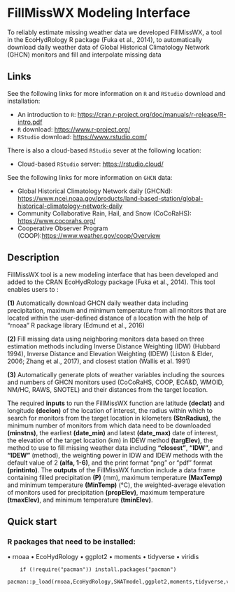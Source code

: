 # FillMissWX Modeling Interface

To reliably estimate missing weather data we developed FillMissWX, a tool in the EcoHydRology R package (Fuka et al., 2014), to automatically download daily weather data of Global Historical Climatology Network (GHCN) monitors and fill and interpolate missing data

## Links
See the following links for more information on  `R` and `RStudio` download and installation:

- An introduction to `R`: <https://cran.r-project.org/doc/manuals/r-release/R-intro.pdf>
- `R` download: <https://www.r-project.org/>
- `RStudio` download: <https://www.rstudio.com/>

There is also a cloud-based `RStudio` sever at the following location:

- Cloud-based `RStudio` server: <https://rstudio.cloud/>

See the following links for more information on `GHCN` data:

- Global Historical Climatology Network daily (GHCNd): <https://www.ncei.noaa.gov/products/land-based-station/global-historical-climatology-network-daily>
- Community Collaborative Rain, Hail, and Snow (CoCoRaHS): <https://www.cocorahs.org/>
- Cooperative Observer Program (COOP):<https://www.weather.gov/coop/Overview>
## Description
FillMissWX tool is a new modeling interface that has been developed and added to the  CRAN EcoHydRology package (Fuka et al., 2014). This tool enables users to : 

**(1)** Automatically download GHCN daily weather data including precipitation, maximum and minimum temperature from all monitors that are located within the user-defined distance of a location with the help of “rnoaa” R package library (Edmund et al., 2016)

**(2)** Fill missing data using neighboring monitors data based on three estimation methods including Inverse Distance Weighting (IDW) (Hubbard 1994), Inverse Distance and Elevation Weighting (IDEW) (Liston & Elder, 2006; Zhang et al., 2017), and closest station (Wallis et al. 1991)

**(3)** Automatically generate plots of weather variables including the sources and numbers of GHCN monitors used (CoCoRaHS, COOP, ECA&D, WMOID, NM/HC, RAWS, SNOTEL) and their distances from the target location.

The required **inputs** to run the FillMissWX function are latitude **(declat)** and longitude **(declon)** of the location of interest, the radius within which to search for monitors from the target location in kilometers **(StnRadius)**, the minimum number of monitors from which data need to be downloaded **(minstns)**, the earliest **(date_min)** and latest **(date_max)** date of interest, the elevation of the target location (km) in IDEW method **(targElev)**, the method to use to fill missing weather data including **“closest”**, **“IDW”**, and **“IDEW”**  (method), the weighting power in IDW and IDEW methods with the default value of 2 **(alfa, 1-6)**, and the print format “png” or “pdf” format **(printinto)**. 
The **outputs** of the FillMissWX function include a data frame containing filled precipitation **(P)** (mm), maximum temperature **(MaxTemp)** and minimum temperature **(MinTemp)** (°C), the weighted-average elevation of monitors used for precipitation **(prcpElev)**, maximum temperature **(tmaxElev)**, and minimum temperature **(tminElev)**.

## Quick start

### R packages that need to be installed:
•   rnoaa
•   EcoHydRology
•   ggplot2
•   moments
•   tidyverse
•   viridis

        if (!require("pacman")) install.packages("pacman")
        pacman::p_load(rnoaa,EcoHydRology,SWATmodel,ggplot2,moments,tidyverse,viridis)

